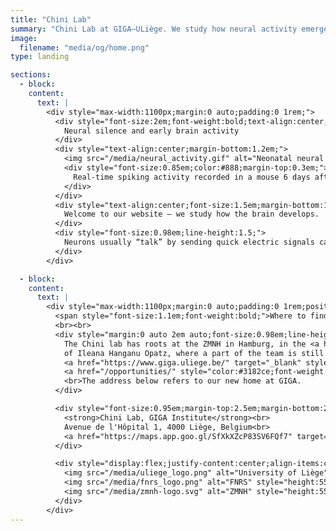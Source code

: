 ```yaml
---
title: "Chini Lab"
summary: "Chini Lab at GIGA–ULiège. We study how neural activity emerges in early development with in-vivo electrophysiology and computational neuroscience."
image:
  filename: "media/og/home.png"
type: landing

sections:
  - block: 
    content:
      text: |
        <div style="max-width:1100px;margin:0 auto;padding:0 1rem;">
          <div style="font-size:2em;font-weight:bold;text-align:center;margin-bottom:0.7em;">
            Neural silence and early brain activity
          </div>
          <div style="text-align:center;margin-bottom:1.2em;">
            <img src="/media/neural_activity.gif" alt="Neonatal neural activity" style="max-width:100%;border-radius:18px;box-shadow:0 4px 18px #0006;">
            <div style="font-size:0.85em;color:#888;margin-top:0.3em;">
              Real-time spiking activity recorded in a mouse 6 days after birth.
            </div>
          </div>
          <div style="text-align:center;font-size:1.5em;margin-bottom:1em;">
            Welcome to our website – we study how the brain develops.
          </div>
          <div style="font-size:0.98em;line-height:1.5;">
            Neurons usually “talk” by sending quick electric signals called spikes. If I asked you to picture your brain falling completely silent for multiple seconds, you might think of coma, anesthesia, or even death. Yet, silence is how every brain starts out. The video above captures the real-time activity of hundreds of neurons in a healthy mouse. Each circle is a spike, a rare event drowned in an ocean of silence. These long silent phases are a hallmark of early brain development, and it’s just one of the many mysteries that make this period so fascinating. This is what we study in the Chini lab.
          </div>
        </div>

  - block: 
    content:
      text: |
        <div style="max-width:1100px;margin:0 auto;padding:0 1rem;position:relative;top:-1.5em;text-align:center;">
          <span style="font-size:1.1em;font-weight:bold;">Where to find us</span>
          <br><br>
          <div style="margin:0 auto 2em auto;font-size:0.98em;line-height:1.5;">
            The Chini lab has roots at the ZMNH in Hamburg, in the <a href="https://www.opatzlab.com/" target="_blank" style="color:#3182ce;font-weight:bold;">lab</a>
            of Ileana Hanganu Opatz, where a part of the team is still located. We are in the process of establishing a new site at
            <a href="https://www.giga.uliege.be/" target="_blank" style="color:#3182ce;font-weight:bold;">GIGA Institute</a> in Liège. The lab in Liège is generously funded by a MISU grant of the FNRS and will start in January 2026. We are looking for new members to
            <a href="/opportunities/" style="color:#3182ce;font-weight:bold;">join the team</a>.
            <br>The address below refers to our new home at GIGA.
          </div>

          <div style="font-size:0.95em;margin-top:2.5em;margin-bottom:2.5em;">
            <strong>Chini Lab, GIGA Institute</strong><br>
            Avenue de l'Hôpital 1, 4000 Liège, Belgium<br>
            <a href="https://maps.app.goo.gl/SfXkXZcP83SV6FQf7" target="_blank" style="color:#3182ce;text-decoration:underline;">View on Google Maps</a>
          </div>

          <div style="display:flex;justify-content:center;align-items:center;gap:5em;flex-wrap:wrap;margin:2em 0 1em 0;">
            <img src="/media/uliege_logo.png" alt="University of Liège" style="height:55px;">
            <img src="/media/fnrs_logo.png" alt="FNRS" style="height:55px;">
            <img src="/media/zmnh-logo.svg" alt="ZMNH" style="height:55px;">
          </div>
        </div>
---
```


